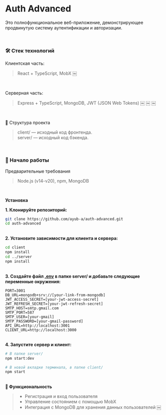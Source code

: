 # Auth Advanced
Это полнофункциональное веб-приложение, демонстрирующее продвинутую систему аутентификации и авторизации.


</br>

### 🛠️ Стек технологий

Клиентская часть:
> React + TypeScript, MobX ￼

</br>

Серверная часть:
> Express + TypeScript, MongoDB, JWT (JSON Web Tokens) ￼ ￼ ￼

</br>

📂 Структура проекта
> client/ — исходный код фронтенда.\
> server/ — исходный код бэкенда.
</br>

### 🚀 Начало работы

Предварительные требования
> Node.js (v14-v20), npm, MongoDB

</br>

**Установка**

**1.	Клонируйте репозиторий:**
```bash
git clone https://github.com/ayub-a/auth-advanced.git
cd auth-advanced
```
\
**2.	Установите зависимости для клиента и сервера:**
```bash
cd client
npm install
cd ../server
npm install
```
\
**3.	Создайте файл <u>.env</u> в папке server/ и добавьте следующие переменные окружения:**
```env
PORT=3001
DB_URL=mongodb+srv://[your-link-from-mongodb]
JWT_ACCESS_SECRET=[your-jwt-access-secret]
JWT_REFRESH_SECRET=[your-jwt-refresh-secret]
SMTP_HOST=smtp.gmail.com
SMTP_PORT=587
SMTP_USER=[your-gmail]
SMTP_PASSWORD=[your-gmail-password]
API_URL=http://localhost:3001
CLIENT_URL=http://localhost:3000
```
\
**4.	Запустите сервер и клиент:**
```bash
# В папке server/
npm start:dev

# В новой вкладке терминала, в папке client/
npm start
```
\
**🔐 Функциональность**
> + Регистрация и вход пользователя
> + Управление состоянием с помощью MobX
> + Интеграция с MongoDB для хранения данных пользователей ￼
